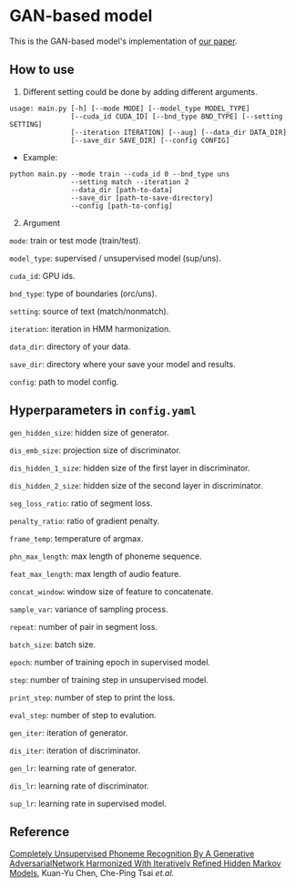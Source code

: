 # GAN-based model

This is the GAN-based model's implementation of [our paper](#Citation).

## How to use
1. Different setting could be done by adding different arguments.
```
usage: main.py [-h] [--mode MODE] [--model_type MODEL_TYPE]
               [--cuda_id CUDA_ID] [--bnd_type BND_TYPE] [--setting SETTING]
               [--iteration ITERATION] [--aug] [--data_dir DATA_DIR]
               [--save_dir SAVE_DIR] [--config CONFIG]
```
- Example:
```
python main.py --mode train --cuda_id 0 --bnd_type uns 
               --setting match --iteration 2 
               --data_dir [path-to-data]
               --save_dir [path-to-save-directory]
               --config [path-to-config]
```

2. Argument

`mode`: train or test mode (train/test).

`model_type`: supervised / unsupervised model (sup/uns).

`cuda_id`: GPU ids.

`bnd_type`: type of boundaries (orc/uns).

`setting`: source of text (match/nonmatch).

`iteration`: iteration in HMM harmonization.

`data_dir`: directory of your data.

`save_dir`: directory where your save your model and results.

`config`: path to model config.

## Hyperparameters in `config.yaml`

`gen_hidden_size`: hidden size of generator.

`dis_emb_size`: projection size of discriminator.

`dis_hidden_1_size`: hidden size of the first layer in discriminator.

`dis_hidden_2_size`: hidden size of the second layer in discriminator.

`seg_loss_ratio`: ratio of segment loss.

`penalty_ratio`: ratio of gradient penalty.

`frame_temp`:  temperature of argmax. 

`phn_max_length`: max length of phoneme sequence.

`feat_max_length`: max length of audio feature.

`concat_window`: window size of feature to concatenate.

`sample_var`: variance of sampling process.

`repeat`: number of pair in segment loss.

`batch_size`: batch size.

`epoch`: number of training epoch in supervised model.

`step`: number of training step in unsupervised model.

`print_step`: number of step to print the loss.

`eval_step`: number of step to evalution.

`gen_iter`: iteration of generator.

`dis_iter`: iteration of discriminator.

`gen_lr`: learning rate of generator.

`dis_lr`: learning rate of discriminator.

`sup_lr`: learning rate in supervised model.


## Reference
[Completely Unsupervised Phoneme Recognition By A Generative AdversarialNetwork Harmonized With Iteratively Refined Hidden Markov Models](https://arxiv.org/abs/1904.04100?fbclid=IwAR3QG6ihbKmLz-e4BdOkRG3AaelP5HGkzLkavzRSF6IORN90BkHX1NLkpRo),  Kuan-Yu Chen, Che-Ping Tsai *et.al.*